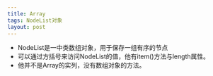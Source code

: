 ```yaml
---
title: Array
tags: NodeList对象
layout: post
---
```


- NodeList是一中类数组对象，用于保存一组有序的节点
- 可以通过方括号来访问NodeList的值，他有item()方法与length属性。
- 他并不是Array的实列，没有数组对象的方法。